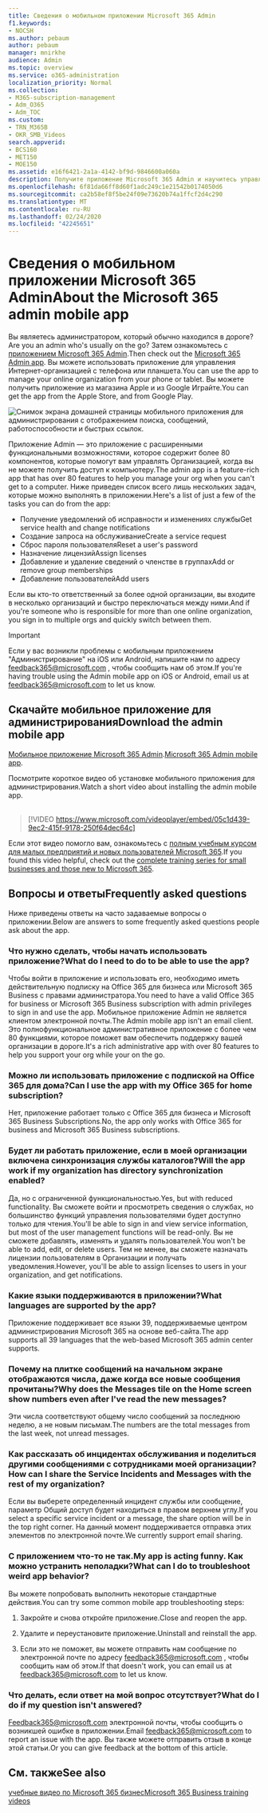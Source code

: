 ```yaml
---
title: Сведения о мобильном приложении Microsoft 365 Admin
f1.keywords:
- NOCSH
ms.author: pebaum
author: pebaum
manager: mnirkhe
audience: Admin
ms.topic: overview
ms.service: o365-administration
localization_priority: Normal
ms.collection:
- M365-subscription-management
- Adm_O365
- Adm_TOC
ms.custom:
- TRN_M365B
- OKR_SMB_Videos
search.appverid:
- BCS160
- MET150
- MOE150
ms.assetid: e16f6421-2a1a-4142-bf9d-9846600a060a
description: Получите приложение Microsoft 365 Admin и научитесь управлять своей организацией с телефона или планшета.
ms.openlocfilehash: 6f81da66ff8d60f1adc249c1e21542b0174050d6
ms.sourcegitcommit: ca2b58ef8f5be24f09e73620b74a1ffcf2d4c290
ms.translationtype: MT
ms.contentlocale: ru-RU
ms.lasthandoff: 02/24/2020
ms.locfileid: "42245651"
---
```

# <a name="about-the-microsoft-365-admin-mobile-app"></a><span data-ttu-id="87547-103">Сведения о мобильном приложении Microsoft 365 Admin</span><span class="sxs-lookup"><span data-stu-id="87547-103">About the Microsoft 365 admin mobile app</span></span>

<span data-ttu-id="87547-104">Вы являетесь администратором, который обычно находился в дороге?</span><span class="sxs-lookup"><span data-stu-id="87547-104">Are you an admin who's usually on the go?</span></span> <span data-ttu-id="87547-105">Затем ознакомьтесь с [приложением Microsoft 365 Admin](https://go.microsoft.com/fwlink/?LinkID=627216).</span><span class="sxs-lookup"><span data-stu-id="87547-105">Then check out the [Microsoft 365 Admin app](https://go.microsoft.com/fwlink/?LinkID=627216).</span></span> <span data-ttu-id="87547-106">Вы можете использовать приложение для управления Интернет-организацией с телефона или планшета.</span><span class="sxs-lookup"><span data-stu-id="87547-106">You can use the app to manage your online organization from your phone or tablet.</span></span> <span data-ttu-id="87547-107">Вы можете получить приложение из магазина Apple и из Google Играйте.</span><span class="sxs-lookup"><span data-stu-id="87547-107">You can get the app from the Apple Store, and from Google Play.</span></span> <br> 

![Снимок экрана домашней страницы мобильного приложения для администрирования с отображением поиска, сообщений, работоспособности и быстрых ссылок.](../media/admin-mobile-app-darkbg.png)

<span data-ttu-id="87547-109">Приложение Admin — это приложение с расширенными функциональными возможностями, которое содержит более 80 компонентов, которые помогут вам управлять Организацией, когда вы не можете получить доступ к компьютеру.</span><span class="sxs-lookup"><span data-stu-id="87547-109">The admin app is a feature-rich app that has over 80 features to help you manage your org when you can't get to a computer.</span></span> <span data-ttu-id="87547-110">Ниже приведен список всего лишь нескольких задач, которые можно выполнять в приложении.</span><span class="sxs-lookup"><span data-stu-id="87547-110">Here's a list of just a few of the tasks you can do from the app:</span></span>

- <span data-ttu-id="87547-111">Получение уведомлений об исправности и изменениях службы</span><span class="sxs-lookup"><span data-stu-id="87547-111">Get service health and change notifications</span></span>
- <span data-ttu-id="87547-112">Создание запроса на обслуживание</span><span class="sxs-lookup"><span data-stu-id="87547-112">Create a service request</span></span>
- <span data-ttu-id="87547-113">Сброс пароля пользователя</span><span class="sxs-lookup"><span data-stu-id="87547-113">Reset a user's password</span></span>
- <span data-ttu-id="87547-114">Назначение лицензий</span><span class="sxs-lookup"><span data-stu-id="87547-114">Assign licenses</span></span>
- <span data-ttu-id="87547-115">Добавление и удаление сведений о членстве в группах</span><span class="sxs-lookup"><span data-stu-id="87547-115">Add or remove group memberships</span></span>
- <span data-ttu-id="87547-116">Добавление пользователей</span><span class="sxs-lookup"><span data-stu-id="87547-116">Add users</span></span> 

<span data-ttu-id="87547-117">Если вы кто-то ответственный за более одной организации, вы входите в несколько организаций и быстро переключаться между ними.</span><span class="sxs-lookup"><span data-stu-id="87547-117">And if you're someone who is responsible for more than one online organization, you sign in to multiple orgs and quickly switch between them.</span></span> 
  
> [!IMPORTANT]
> <span data-ttu-id="87547-118">Если у вас возникли проблемы с мобильным приложением "Администрирование" на iOS или Android, напишите нам по адресу [feedback365@microsoft.com](mailto:feedback365@microsoft.com) , чтобы сообщить нам об этом.</span><span class="sxs-lookup"><span data-stu-id="87547-118">If you're having trouble using the Admin mobile app on iOS or Android, email us at [feedback365@microsoft.com](mailto:feedback365@microsoft.com) to let us know.</span></span> 
  
## <a name="download-the-admin-mobile-app"></a><span data-ttu-id="87547-119">Скачайте мобильное приложение для администрирования</span><span class="sxs-lookup"><span data-stu-id="87547-119">Download the admin mobile app</span></span>

<span data-ttu-id="87547-120">[Мобильное приложение Microsoft 365 Admin](https://go.microsoft.com/fwlink/?LinkID=627216).</span><span class="sxs-lookup"><span data-stu-id="87547-120">[Microsoft 365 Admin mobile app](https://go.microsoft.com/fwlink/?LinkID=627216).</span></span>
  
<span data-ttu-id="87547-121">Посмотрите короткое видео об установке мобильного приложения для администрирования.</span><span class="sxs-lookup"><span data-stu-id="87547-121">Watch a short video about installing the admin mobile app.</span></span><br><br>

> [!VIDEO https://www.microsoft.com/videoplayer/embed/05c1d439-9ec2-415f-9178-250f64dec64c] 

<span data-ttu-id="87547-122">Если этот видео помогло вам, ознакомьтесь с [полным учебным курсом для малых предприятий и новых пользователей Microsoft 365](https://support.office.com/article/6ab4bbcd-79cf-4000-a0bd-d42ce4d12816).</span><span class="sxs-lookup"><span data-stu-id="87547-122">If you found this video helpful, check out the [complete training series for small businesses and those new to Microsoft 365](https://support.office.com/article/6ab4bbcd-79cf-4000-a0bd-d42ce4d12816).</span></span>

 
## <a name="frequently-asked-questions"></a><span data-ttu-id="87547-123">Вопросы и ответы</span><span class="sxs-lookup"><span data-stu-id="87547-123">Frequently asked questions</span></span>

<span data-ttu-id="87547-124">Ниже приведены ответы на часто задаваемые вопросы о приложении.</span><span class="sxs-lookup"><span data-stu-id="87547-124">Below are answers to some frequently asked questions people ask about the app.</span></span>
  
### <a name="what-do-i-need-to-do-to-be-able-to-use-the-app"></a><span data-ttu-id="87547-125">Что нужно сделать, чтобы начать использовать приложение?</span><span class="sxs-lookup"><span data-stu-id="87547-125">What do I need to do to be able to use the app?</span></span>

<span data-ttu-id="87547-126">Чтобы войти в приложение и использовать его, необходимо иметь действительную подписку на Office 365 для бизнеса или Microsoft 365 Business с правами администратора.</span><span class="sxs-lookup"><span data-stu-id="87547-126">You need to have a valid Office 365 for business or Microsoft 365 Business subscription with admin privileges to sign in and use the app.</span></span> <span data-ttu-id="87547-127">Мобильное приложение Admin не является клиентом электронной почты.</span><span class="sxs-lookup"><span data-stu-id="87547-127">The Admin mobile app isn't an email client.</span></span> <span data-ttu-id="87547-128">Это полнофункциональное административное приложение с более чем 80 функциями, которое поможет вам обеспечить поддержку вашей организации в дороге.</span><span class="sxs-lookup"><span data-stu-id="87547-128">It's a rich administrative app with over 80 features to help you support your org while your on the go.</span></span>
  
### <a name="can-i-use-the-app-with-my-office-365-for-home-subscription"></a><span data-ttu-id="87547-129">Можно ли использовать приложение с подпиской на Office 365 для дома?</span><span class="sxs-lookup"><span data-stu-id="87547-129">Can I use the app with my Office 365 for home subscription?</span></span>

<span data-ttu-id="87547-130">Нет, приложение работает только с Office 365 для бизнеса и Microsoft 365 Business Subscriptions.</span><span class="sxs-lookup"><span data-stu-id="87547-130">No, the app only works with Office 365 for business and Microsoft 365 Business subscriptions.</span></span> 
  
### <a name="will-the-app-work-if-my-organization-has-directory-synchronization-enabled"></a><span data-ttu-id="87547-131">Будет ли работать приложение, если в моей организации включена синхронизация службы каталогов?</span><span class="sxs-lookup"><span data-stu-id="87547-131">Will the app work if my organization has directory synchronization enabled?</span></span>

<span data-ttu-id="87547-132">Да, но с ограниченной функциональностью.</span><span class="sxs-lookup"><span data-stu-id="87547-132">Yes, but with reduced functionality.</span></span> <span data-ttu-id="87547-133">Вы сможете войти и просмотреть сведения о службах, но большинство функций управления пользователями будет доступно только для чтения.</span><span class="sxs-lookup"><span data-stu-id="87547-133">You'll be able to sign in and view service information, but most of the user management functions will be read-only.</span></span> <span data-ttu-id="87547-134">Вы не сможете добавлять, изменять и удалять пользователей.</span><span class="sxs-lookup"><span data-stu-id="87547-134">You won't be able to add, edit, or delete users.</span></span> <span data-ttu-id="87547-135">Тем не менее, вы сможете назначать лицензии пользователям в Организации и получать уведомления.</span><span class="sxs-lookup"><span data-stu-id="87547-135">However, you'll be able to assign licenses to users in your organization, and get notifications.</span></span>
  
### <a name="what-languages-are-supported-by-the-app"></a><span data-ttu-id="87547-136">Какие языки поддерживаются в приложении?</span><span class="sxs-lookup"><span data-stu-id="87547-136">What languages are supported by the app?</span></span>

<span data-ttu-id="87547-137">Приложение поддерживает все языки 39, поддерживаемые центром администрирования Microsoft 365 на основе веб-сайта.</span><span class="sxs-lookup"><span data-stu-id="87547-137">The app supports all 39 languages that the web-based Microsoft 365 admin center supports.</span></span> 
  
### <a name="why-does-the-messages-tile-on-the-home-screen-show-numbers-even-after-ive-read-the-new-messages"></a><span data-ttu-id="87547-138">Почему на плитке сообщений на начальном экране отображаются числа, даже когда все новые сообщения прочитаны?</span><span class="sxs-lookup"><span data-stu-id="87547-138">Why does the Messages tile on the Home screen show numbers even after I've read the new messages?</span></span>

<span data-ttu-id="87547-139">Эти числа соответствуют общему число сообщений за последнюю неделю, а не новым письмам.</span><span class="sxs-lookup"><span data-stu-id="87547-139">The numbers are the total messages from the last week, not unread messages.</span></span>
  
### <a name="how-can-i-share-the-service-incidents-and-messages-with-the-rest-of-my-organization"></a><span data-ttu-id="87547-140">Как рассказать об инцидентах обслуживания и поделиться другими сообщениями с сотрудниками моей организации?</span><span class="sxs-lookup"><span data-stu-id="87547-140">How can I share the Service Incidents and Messages with the rest of my organization?</span></span>

<span data-ttu-id="87547-141">Если вы выберете определенный инцидент службы или сообщение, параметр Общий доступ будет находиться в правом верхнем углу.</span><span class="sxs-lookup"><span data-stu-id="87547-141">If you select a specific service incident or a message, the share option will be in the top right corner.</span></span> <span data-ttu-id="87547-142">На данный момент поддерживается отправка этих элементов по электронной почте.</span><span class="sxs-lookup"><span data-stu-id="87547-142">We currently support email sharing.</span></span>
  
### <a name="my-app-is-acting-funny-what-can-i-do-to-troubleshoot-weird-app-behavior"></a><span data-ttu-id="87547-143">С приложением что-то не так.</span><span class="sxs-lookup"><span data-stu-id="87547-143">My app is acting funny.</span></span> <span data-ttu-id="87547-144">Как можно устранить неполадки?</span><span class="sxs-lookup"><span data-stu-id="87547-144">What can I do to troubleshoot weird app behavior?</span></span>

<span data-ttu-id="87547-145">Вы можете попробовать выполнить некоторые стандартные действия.</span><span class="sxs-lookup"><span data-stu-id="87547-145">You can try some common mobile app troubleshooting steps:</span></span>
  
1. <span data-ttu-id="87547-146">Закройте и снова откройте приложение.</span><span class="sxs-lookup"><span data-stu-id="87547-146">Close and reopen the app.</span></span>
    
2. <span data-ttu-id="87547-147">Удалите и переустановите приложение.</span><span class="sxs-lookup"><span data-stu-id="87547-147">Uninstall and reinstall the app.</span></span>

3. <span data-ttu-id="87547-148">Если это не поможет, вы можете отправить нам сообщение по электронной почте по адресу [feedback365@microsoft.com](mailto:feedback365@microsoft.com) , чтобы сообщить нам об этом.</span><span class="sxs-lookup"><span data-stu-id="87547-148">If that doesn't work, you can email us at [feedback365@microsoft.com](mailto:feedback365@microsoft.com) to let us know.</span></span>
    
### <a name="what-do-i-do-if-my-question-isnt-answered"></a><span data-ttu-id="87547-149">Что делать, если ответ на мой вопрос отсутствует?</span><span class="sxs-lookup"><span data-stu-id="87547-149">What do I do if my question isn't answered?</span></span>

<span data-ttu-id="87547-150">[Feedback365@microsoft.com](mailto:feedback365@microsoft.com) электронной почты, чтобы сообщить о возникшей ошибке в приложении.</span><span class="sxs-lookup"><span data-stu-id="87547-150">Email [feedback365@microsoft.com](mailto:feedback365@microsoft.com) to report an issue with the app.</span></span> <span data-ttu-id="87547-151">Вы также можете отправить отзыв в конце этой статьи.</span><span class="sxs-lookup"><span data-stu-id="87547-151">Or you can give feedback at the bottom of this article.</span></span> 
  
## <a name="see-also"></a><span data-ttu-id="87547-152">См. также</span><span class="sxs-lookup"><span data-stu-id="87547-152">See also</span></span>

[<span data-ttu-id="87547-153">учебные видео по Microsoft 365 бизнес</span><span class="sxs-lookup"><span data-stu-id="87547-153">Microsoft 365 Business training videos</span></span>](https://support.office.com/article/6ab4bbcd-79cf-4000-a0bd-d42ce4d12816)

